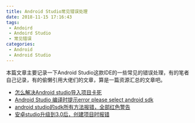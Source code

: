 ```yaml
---
title: Android Studio常见错误处理
date: 2018-11-15 17:16:43
tags:
 - Andoird 
 - Andoird Studio
 - 常见错误
categories:
 - Android 
 - Android Studio
---
```


本篇文章主要记录一下Android Studio这款IDE的一些常见的错误处理，有的笔者自己记录，有的偷懒引用大佬们的文章，算是一篇资源汇总的文章吧。

<!--more -->

* [怎么解决Android studio导入项目卡死](https://www.jianshu.com/p/e1c0b46e317c)  
* [Android Studio 编译时提示error please select android sdk](https://blog.csdn.net/csdnzzj255/article/details/78870891)  
* [android studio的sdk所有方法报错，全部红色警告](https://blog.csdn.net/u010773839/article/details/53609473)
* [安卓studio升级到3.0后，创建项目时报错](https://blog.csdn.net/zhangyanqiu12/article/details/80226289)